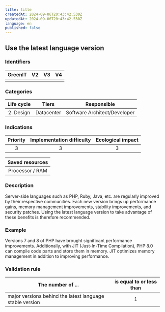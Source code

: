 ```yaml
---
title: title
createdAt: 2024-09-06T20:43:42.530Z
updatedAt: 2024-09-06T20:43:42.530Z
language: en
published: false
---
```

## Use the latest language version

### Identifiers

| GreenIT | V2  | V3  | V4  |
| :-----: | :-: | :-: | :-: |
|         |     |     |     |

### Categories

| Life cycle |   Tiers    |         Responsible          |
| :--------: | :--------: | :--------------------------: |
| 2. Design  | Datacenter | Software Architect/Developer |

### Indications

| Priority | Implementation difficulty | Ecological impact |
| :------: | :-----------------------: | :---------------: |
|    3     |             3             |         3         |

| Saved resources |
| :-------------: |
| Processor / RAM |

### Description

Server-side languages such as PHP, Ruby, Java, etc. are regularly improved by their respective communities. Each new version brings up performance gains, memory management improvements, stability improvements, and security patches. Using the latest language version to take advantage of these benefits is therefore recommended.

### Example

Versions 7 and 8 of PHP have brought significant performance improvements. Additionally, with JIT (Just-In-Time Compilation), PHP 8.0 can compile code parts and store them in memory. JIT optimizes memory management in addition to improving performance.

### Validation rule

| The number of ...                                        | is equal to or less than |
| -------------------------------------------------------- | :----------------------: |
| major versions behind the latest language stable version |            1             |
